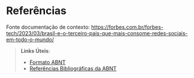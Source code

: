 # Referências
Fonte documentação de contexto: https://forbes.com.br/forbes-tech/2023/03/brasil-e-o-terceiro-pais-que-mais-consome-redes-sociais-em-todo-o-mundo/









> **Links Úteis**:
> - [Formato ABNT](https://www.normastecnicas.com/abnt/trabalhos-academicos/referencias/)
> - [Referências Bibliográficas da ABNT](https://comunidade.rockcontent.com/referencia-bibliografica-abnt/)
